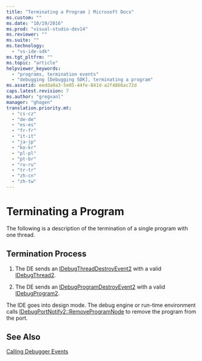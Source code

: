 ```yaml
---
title: "Terminating a Program | Microsoft Docs"
ms.custom: ""
ms.date: "10/19/2016"
ms.prod: "visual-studio-dev14"
ms.reviewer: ""
ms.suite: ""
ms.technology: 
  - "vs-ide-sdk"
ms.tgt_pltfrm: ""
ms.topic: "article"
helpviewer_keywords: 
  - "programs, termination events"
  - "debugging [Debugging SDK], terminating a program"
ms.assetid: eedda0a3-5e05-44fe-841d-a2f4866ac72d
caps.latest.revision: 7
ms.author: "gregvanl"
manager: "ghogen"
translation.priority.mt: 
  - "cs-cz"
  - "de-de"
  - "es-es"
  - "fr-fr"
  - "it-it"
  - "ja-jp"
  - "ko-kr"
  - "pl-pl"
  - "pt-br"
  - "ru-ru"
  - "tr-tr"
  - "zh-cn"
  - "zh-tw"
---
```

# Terminating a Program
The following is a description of the termination of a single program with one thread.  
  
## Termination Process  
  
1.  The DE sends an [IDebugThreadDestroyEvent2](../extensibility/idebugthreaddestroyevent2.md) with a valid [IDebugThread2](../extensibility/idebugthread2.md).  
  
2.  The DE sends an [IDebugProgramDestroyEvent2](../extensibility/idebugprogramdestroyevent2.md) with a valid [IDebugProgram2](../extensibility/idebugprogram2.md).  
  
 The IDE goes into design mode. The debug engine or run-time environment calls [IDebugPortNotify2::RemoveProgramNode](../extensibility/idebugportnotify2--removeprogramnode.md) to remove the program from the port.  
  
## See Also  
 [Calling Debugger Events](../extensibility/calling-debugger-events.md)